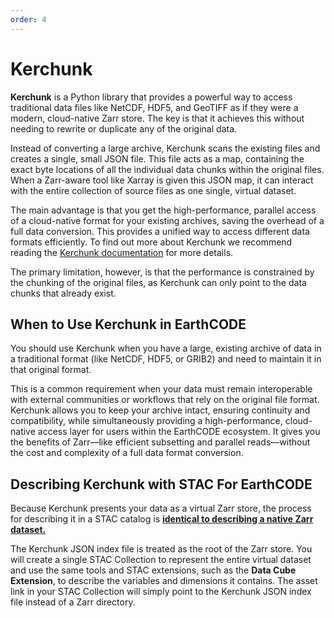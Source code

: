 ```yaml
---
order: 4
---
```


# Kerchunk

**Kerchunk** is a Python library that provides a powerful way to access traditional data files like NetCDF, HDF5, and GeoTIFF as if they were a modern, cloud-native Zarr store. The key is that it achieves this without needing to rewrite or duplicate any of the original data.

Instead of converting a large archive, Kerchunk scans the existing files and creates a single, small JSON file. This file acts as a map, containing the exact byte locations of all the individual data chunks within the original files. When a Zarr-aware tool like Xarray is given this JSON map, it can interact with the entire collection of source files as one single, virtual dataset.

The main advantage is that you get the high-performance, parallel access of a cloud-native format for your existing archives, saving the overhead of a full data conversion. This provides a unified way to access different data formats efficiently. To find out more about Kerchunk we recommend reading the [Kerchunk documentation](https://fsspec.github.io/kerchunk/test_example.html) for more details.

The primary limitation, however, is that the performance is constrained by the chunking of the original files, as Kerchunk can only point to the data chunks that already exist.


## When to Use Kerchunk in EarthCODE

You should use Kerchunk when you have a large, existing archive of data in a traditional format (like NetCDF, HDF5, or GRIB2) and need to maintain it in that original format.

This is a common requirement when your data must remain interoperable with external communities or workflows that rely on the original file format. Kerchunk allows you to keep your archive intact, ensuring continuity and compatibility, while simultaneously providing a high-performance, cloud-native access layer for users within the EarthCODE ecosystem. It gives you the benefits of Zarr—like efficient subsetting and parallel reads—without the cost and complexity of a full data format conversion.

## Describing Kerchunk with STAC For EarthCODE

Because Kerchunk presents your data as a virtual Zarr store, the process for describing it in a STAC catalog is [**identical to describing a native Zarr dataset.**](./zarr.md)

The Kerchunk JSON index file is treated as the root of the Zarr store. You will create a single STAC Collection to represent the entire virtual dataset and use the same tools and STAC extensions, such as the **Data Cube Extension**, to describe the variables and dimensions it contains. The asset link in your STAC Collection will simply point to the Kerchunk JSON index file instead of a Zarr directory.
